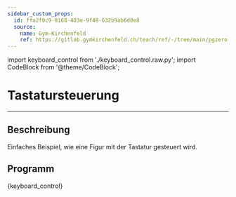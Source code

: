 ```yaml
---
sidebar_custom_props:
  id: ffa2f0c9-8168-403e-9f48-632b9ab6d0e8
  source:
    name: Gym-Kirchenfeld
    ref: https://gitlab.gymkirchenfeld.ch/teach/ref/-/tree/main/pgzero
---
```


import keyboard_control from './keyboard_control.raw.py';
import CodeBlock from '@theme/CodeBlock';


# Tastatursteuerung
---

## Beschreibung

Einfaches Beispiel, wie eine Figur mit der Tastatur gesteuert wird.

## Programm

<CodeBlock language='python'>
{keyboard_control}
</CodeBlock>